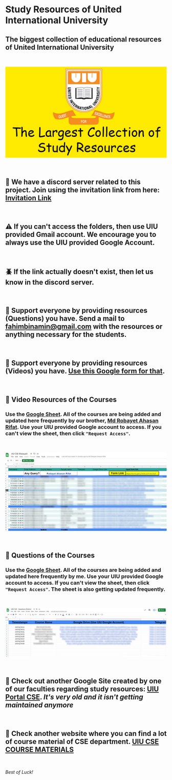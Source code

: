 # Study Resources of United International University

## The biggest collection of educational resources of United International University

<br>

![banner](img/banner-uiu-resourses.jpg)

<br>

## 🚨 We have a discord server related to this project. Join using the invitation link from here: [Invitation Link](https://discord.gg/6ckYPXmSSK)

<br>

## ⚠️ If you can't access the folders, then use UIU provided Gmail account. We encourage you to always use the UIU provided Google Account.

<br>

## 🪲 If the link actually doesn't exist, then let us know in the discord server.


<br>

## 🙏 Support everyone by providing resources (Questions) you have. Send a mail to [fahimbinamin@gmail.com](mailto:fahimbinamin@gmail.com) with the resources or anything necessary for the students. 

<br>

## 🙏 Support everyone by providing resources (Videos) you have. [Use this Google form for that](https://docs.google.com/forms/d/e/1FAIpQLSc3WuForA9-3QiiNnLPtfDSZh4cPAGQoZ8iaK-wT27i7a_yQw/viewform?pli=1).

<br>

## 🎥 Video Resources of the Courses

### Use the [Google Sheet](https://docs.google.com/spreadsheets/d/1ucoxBUG-Cf2zbpE71ehRNK5pEpmnpctLlaWasJu0faM/edit#gid=2111826296). All of the courses are being added and updated here frequently by our brother, [Md Robayet Ahasan Rifat](https://www.facebook.com/greatrifatt). Use your UIU provided Google account to access. If you can't view the sheet, then click `"Request Access"`.

<br>

![Google Sheet](img/google-sheet.jpg)


<br>


## 📑 Questions of the Courses

### Use the [Google Sheet](https://docs.google.com/spreadsheets/d/1N43A4J_NYDzPlMT6URAw6yTkj0E1HT2GyWEwsKFls3o/edit?usp=sharing). All of the courses are being added and updated here frequently by me. Use your UIU provided Google account to access. If you can't view the sheet, then click `"Request Access"`. The sheet is also getting updated frequently.

<br>

![Question](img/question.jpg)

<br>

## 🌟 Check out another Google Site created by one of our faculties regarding study resources: [UIU Portal CSE](https://sites.google.com/view/portalofuiu/departments/cse).  <i> It's very old and it isn't getting maintained anymore </i>

<br>

## 🌠 Check another website where you can find a lot of course material of CSE department. [UIU CSE COURSE MATERIALS](https://sites.google.com/bscse.uiu.ac.bd/uiucoursematerials/home)

<br>




<i> Best of Luck! </i>
